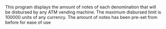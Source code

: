 This program displays the amount of notes of each denomination 
that will be disbursed by any ATM vending machine.
The maximum disbursed limit is 100000 units of any currency.
The amount of notes has been pre-set from before for ease of use
